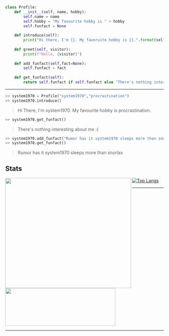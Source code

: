 ```python
class Profile:
	def __init__(self, name, hobby):
		self.name = name
		self.hobby = "My favourite hobby is " + hobby
		self.funfact = None
    	
	def introduce(self):
		print("Hi there, I'm {}. My favoruite hobby is {}.".format(self.name,self.hobby))
	
	def greet(self, visitor):
		print(f"Hello, {visitor}")				
	
	def add_funfact(self,fact=None):
		self.funfact = fact
	
	def get_funfact(self):
		return self.funfact if self.funfact else "There's nothing interesting about me :("
``` 

<hr>

```python
>> system1970 = Profile("system1970","procrastination")
>> system1970.introduce() 
```
> Hi There, I'm system1970. My favourite hobby is procrastination.
```python
>> system1970.get_funfact()
```
> There's nothing interesting about me :(
```python
>> system1970.add_funfact("Rumor has it system1970 sleeps more than snorlax")
>> system1970.get_funfact()
```
> Rumor has it system1970 sleeps more than snorlax

## Stats

<img align="left" src="https://github-readme-stats.vercel.app/api?username=system1970&show_icons=true&theme=radical" width="400" height="350">

[![Top Langs](https://github-readme-stats.vercel.app/api/top-langs/?username=system1970&layout=compact)](https://github.com/system1970/)

<hr>

<img src="https://github-readme-stats.vercel.app/api/wakatime?username=system1970" width="350" height="120">

<hr>

<!-- vars:START -->
[1]: https://github-readme-stats.vercel.app/api?username=system1970&show_icons=true&theme=radical
[2]: https://github-readme-stats.vercel.app/api/top-langs/?username=system1970&layout=compact "Language Stats"
[3]: https://github-readme-stats.vercel.app/api/wakatime?username=system1970 "Coding Stats"
<!-- vars:END -->

<!--
**system1970/system1970** is a ✨ _special_ ✨ repository because its `README.md` (this file) appears on your GitHub profile.

Here are some ideas to get you started:

- 🔭 I’m currently working on ...
- 🌱 I’m currently learning ...
- 👯 I’m looking to collaborate on ...
- 🤔 I’m looking for help with ...
- 💬 Ask me about ...
- 📫 How to reach me: ...
- 😄 Pronouns: ...
- ⚡ Fun fact: ...
-->
